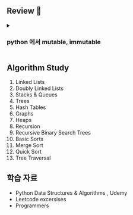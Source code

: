 ## Review 🌷

<details>
    <summary><h3>python 에서 mutable, immutable</h3></summary>

```python
grid = [1, 2, 3]

def function(grid):
    visited = [0] * len(grid)
    visit = 1

    def nested_function():
        visited[0] = 1
        visit += 1

    nested_function()
    return visit, visited
```
위의 함수를 실행하면 `UnboundLocalError: local variable 'visit' referenced before assignment` 에러가 뜹니다. list 타입인 visited 는 변경 가능한데, 왜 visit 는 nested function 에서 접근해서 수정할 수 없을까요? 

객체의 Mutable / Immutable 과 Scope 에 대해 정확히 구분해야 합니다. 

#### Mutable vs. Immutable 

- **Mutable** : list, dictionary, set 는 생성 후 변경할 수 있습니다. mutable object 를 수정하면 오브젝트 자체를 변경하는 것입니다.
- **Immutable** : integer, float, string, tuple 은 생성 후 변경할 수 없습니다. 수정 시에 원본 객체를 수정하는 것이 아니라 새로운 오브젝트가 만들어집니다. 

#### Scope

- **Nested Function Scopes** : 함수를 함수 내부에 정의하면, 안에 있는 함수는 바깥 함수에 정의되어 있는 변수들에 접근할 수 있습니다. 접근은 가능하지만 수정은 불가능합니다. 

위의 예시에서, `visited` 는 리스트 이며, **mutable** 오브젝트입니다. nested_function() 안에 있는 `visited[0] = 1` 는 리스트를 수정합니다. 중요한 점은 리스트를 수정한다는 것은, 리스트는 mutable 오브젝트이므로 리스트 오브젝트 자체를 수정하는 것이 아니라, 오브젝트는 그대로 두고 '값'만 수정하는 것이기 때문에 visited 는 수정할 수 있습니다. 

`visit += 1` 는 `visit` 에 1을 더함으로써 값을 수정하고자 합니다. 하지만 `visit` 변수는 integer 로, **immutable** 오브젝트입니다. 파이썬은 integer 를 수정할 때, 새로운 값을 가지는 새로운 오브젝트를 생성합니다. 따라서 새로운 로컬 변수 `visit` 를 생성하려 하는데, 이 로컬 변수 `visit` 가 할당되지 않았으므로 `UnboundLocalError`가 발생합니다. 

이 문제를 해하려면, 아래와 같이 수정하면 visit 를 nested_function 에서도 접근하여 수정할 수 있습니다. `nonlocal visit` 를 선언해줌으로써, nested_function 안에서 새로운 `visit` 변수를 생성하는 것이 아니라, 바깥에 있는 visit 를 나타내는 것이라고 알려줄 수 있습니다. 

```python
def solution(grid):
    visited = [0] * len(grid)
    visit = 1

    def sub_function():
        nonlocal visit
        visited[0] = 1
        visit += 1

    sub_function()
    return visit, visited
```

</details>


## Algorithm Study 
1. Linked Lists
2. Doubly Linked Lists
3. Stacks & Queues
4. Trees
5. Hash Tables
6. Graphs
7. Heaps
8. Recursion
9. Recursive Binary Search Trees
10. Basic Sorts
11. Merge Sort
12. Quick Sort
13. Tree Traversal

## 학습 자료
- Python Data Structures & Algorithms , Udemy
- Leetcode excersises 
- Programmers